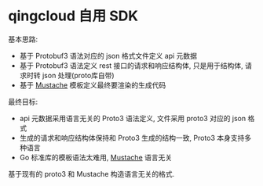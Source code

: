 # qingcloud 自用 SDK

基本思路:

- 基于 Protobuf3 语法对应的 json 格式文件定义 api 元数据
- 基于 Protobuf3 语法定义 rest 接口的请求和响应结构体, 只是用于结构体, 请求时转 json 处理(proto库自带)
- 基于 [Mustache](http://mustache.github.io) 模板定义最终要渲染的生成代码

最终目标:

- api 元数据采用语言无关的 Proto3 语法定义, 文件采用 proto3 对应的 json 格式
- 生成的请求和响应结构体保持和 Proto3 生成的结构一致, Proto3 本身支持多种语言
- Go 标准库的模板语法太难用, [Mustache](http://mustache.github.io) 语言无关

基于现有的 proto3 和 Mustache 构造语言无关的格式.
